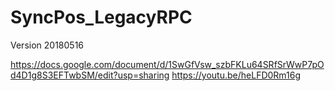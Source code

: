 # SyncPos_LegacyRPC
Version 20180516

https://docs.google.com/document/d/1SwGfVsw_szbFKLu64SRfSrWwP7pOd4D1g8S3EFTwbSM/edit?usp=sharing
https://youtu.be/heLFD0Rm16g
